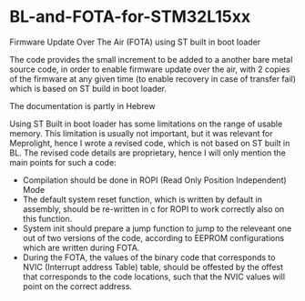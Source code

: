 # BL-and-FOTA-for-STM32L15xx
Firmware Update Over The Air (FOTA) using ST built in boot loader

The code provides the small increment to be added to a another bare metal source code, in order to enable firmware update over the air, with 2 copies of the firmware at any given time (to enable recovery in case of transfer fail) which is based on ST build in boot loader.

The documentation is partly in Hebrew

Using ST Built in boot loader has some limitations on the range of usable memory.
This limitation is usually not important, but it was relevant for Meprolight, hence I wrote a revised code, which is not based on ST built in BL.
The revised code details are proprietary, hence I will only mention the main points for such a code:
- Compilation should be done in ROPI (Read Only Position Independent) Mode
- The default system reset function, which is written by default in assembly, should be re-written in c for ROPI to work correctly also on this function.
- System init should prepare a jump function to jump to the releveant one out of two versions of the code, according to EEPROM configurations which are written during FOTA.
- During the FOTA, the values of the binary code that corresponds to NVIC (Interrupt address Table) table, should be offested by the offest that corresponds to the code locations, such that the NVIC values will point on the correct address.
